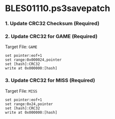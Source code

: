 # BLES01110.ps3savepatch

### 1.  Update CRC32 Checksum (Required)
### 2. Update CRC32 for GAME (Required)

Target File: `GAME`

```
set pointer:eof+1
set range:0x000024,pointer
set [hash]:CRC32
write at 0x000000:[hash]
```

### 3. Update CRC32 for MISS (Required)

Target File: `MISS`

```
set pointer:eof+1
set range:0x24,pointer
set [hash]:CRC32
write at 0x000000:[hash]
```

